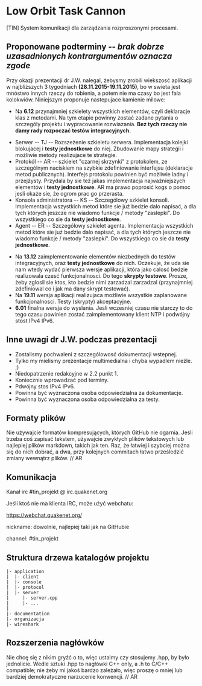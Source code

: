 # Low Orbit Task Cannon

[TIN] System komunikacji dla zarządzania rozproszonymi procesami.

## Proponowane podterminy -- *brak dobrze uzasadnionych kontrargumentów oznacza zgode*
Przy okazji prezentacji dr J.W. nalegal, żebysmy zrobili wiekszosć aplikacji w najbliższych 3 tygodniach **(28.11.2015-19.11.2015)**, bo w swieta jest mnóstwo innych rzeczy do robienia, a potem nie ma czasy bo jest fala kolokwiów.
Niniejszym proponuje nastepujace kamienie milowe:
- Na **6.12** przynajmniej szkielety wszystkich elementów, czyli deklaracje klas z metodami. Na tym etapie powinny zostać zadane pytania o szczególy projektu i wypracowanie rozwiazania. **Bez tych rzeczy nie damy rady rozpoczać testów integracyjnych.**
* Serwer -- TJ -- Rozszeżenie szkieletu serwera. Implementacja kolejki blokujacej i **testy jednostkowe** do niej. Zbudowanie mapy strategii i możliwie metody realizujace te strategie.
* Protokól -- AR -- szkielet "czarnej skrzynki" z protokolem, ze szczególnym naciskiem na szybkie zdefiniowanie interfejsu (deklaracje metod publicznych). Interfejs protokolu powinien być możliwie ladny i przejżysty. Przydala by sie też jakas implementacja najważniejszych elementów i **testy jednostkowe**. AR ma prawo poprosić kogs o pomoc jesli okaże sie, że ogrom prac go przerasta.
* Konsola administratora -- KS -- Szczególowy szkielet konsoli. Implementacja wszystkich metod które sie już bedzie dalo napisać, a dla tych których jeszcze nie wiadomo funkcje / metody "zaslepki". Do wszystkiego co sie da **testy jednostkowe**.
* Agent -- ER -- Szczególowy szkielet agenta. Implementacja wszystkich metod które sie już bedzie dalo napisać, a dla tych których jeszcze nie wiadomo funkcje / metody "zaslepki". Do wszystkiego co sie da **testy jednostkowe**.
- Na **13.12** zaimplementowanie elementów niezbednych do testów integracyjnych, oraz **testy jednostkowe** do nich. Oczekuje, że uda sie nam wtedy wydać pierwsza wersje aplikacji, która jako calosć bedzie realizowala czesć funkcjonalnosci. Do tego **skrypty testowe**. Prosze, żeby zglosil sie ktos, kto bedzie nimi zarzadzal zarzadzal (przynajmniej zdefiniowal co i jak ma dany skrypt testować).
- Na **19.11** wersja aplikacji realizujaca możliwie wszystkie zaplanowane funkcjonalnosci. Testy (skrypty) akceptacyjne.
- **6.01** finalna wersja do wyslania. Jesli wczesniej czasu nie starczy to do tego czasu powinien zostać zaimplementowany klient NTP i podwójny stost IPv4 IPv6.

## Inne uwagi dr J.W. podczas prezentacji
- Zostalismy pochwaleni z szczególowosć dokumentacji wstepnej.
- Tylko my mielismy prezentacje multimedialna i chyba wypadlem nieźle. ;)
- Niedopatrzenie redakcyjne w 2.2 punkt 1.
- Koniecznie wprowadzać pod terminy.
- Pdwójny stos IPv4 IPv6.
- Powinna być wyznaczona osoba odpowiedzialna za dokumentacje.
- Powinna być wyznaczona osoba odpowiedzialna za testy.

## Formaty plików

Nie używajcie formatów kompresujących, których GitHub nie ogarnia. Jeśli trzeba coś zapisać tekstem, używajcie zwykłych plików tekstowych lub najlepiej plików markdown, takich jak ten. Raz, że łatwiej i szybciej można się do nich dobrać, a dwa, przy kolejnych commitach łatwo prześledzić zmiany wewnątrz plików. // AR 

## Komunikacja

Kanał irc #tin_projekt @ irc.quakenet.org

Jeśli ktoś nie ma klienta IRC, może użyć webchatu:

https://webchat.quakenet.org/

nickname: dowolnie, najlepiej taki jak na GitHubie

channel: #tin_projekt


## Struktura drzewa katalogów projektu

````
|- application
|  |- client 
|  |- console
|  |- protocol
|  |- server
|     |- server.cpp
|     |- ...
|
|- documentation
|- organizacja
|- wireshark
````

## Rozszerzenia nagłówków

Nie chcę się z nikim gryźć o to, więc ustalmy czy stosujemy .hpp, by było jednolicie.
Wedle sztuki .hpp to nagłówki C++ only, a .h to C/C++ compatible; nie żeby mi jakoś bardzo zależało, więc proszę o mniej lub bardziej demokratyczne narzucenie konwencji. // AR
